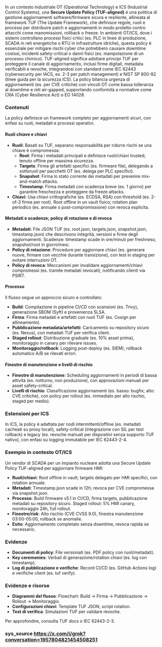 In un contesto industriale OT (Operational Technology) e ICS (Industrial Control Systems), una **Secure Update Policy (TUF-aligned)** è una politica di gestione aggiornamenti software/firmware sicura e resiliente, allineata al framework TUF (The Update Framework), che definisce regole, ruoli e processi per distribuire patch e aggiornamenti in modo protetto contro attacchi come manomissioni, rollback o freeze. In ambienti OT/ICS, dove i sistemi controllano processi fisici critici (es. PLC in linee di produzione, SCADA in reti energetiche o RTU in infrastrutture idriche), questa policy è essenziale per mitigare rischi cyber che potrebbero causare downtime costosi, incidenti safety-critical o danni fisici (es. manipolazione di un processo chimico). TUF-aligned significa adottare principi TUF per proteggere il canale di aggiornamento, inclusi firme digitali, metadata verificabili e revoche, integrandosi con standard come IEC 62443 (cybersecurity per IACS, es. 2-3 per patch management) e NIST SP 800-82 (linee guida per la sicurezza ICS). La policy bilancia urgenza di aggiornamenti (es. per CVE critiche) con vincoli OT come bassa tolleranza al downtime e reti air-gapped, supportando conformità a normative come CRA (Cyber Resilience Act) o EO 14028.

### Contenuti
La policy definisce un framework completo per aggiornamenti sicuri, con enfasi su ruoli, metadati e processi operativi.

#### Ruoli chiave e chiavi
- **Ruoli**: Basati su TUF, separano responsabilità per ridurre rischi se una chiave è compromessa:
  - **Root**: Firma i metadati principali e definisce ruoli/chiavi trusted; tenuto offline per massima sicurezza.
  - **Targets**: Firma gli artefatti specifici (es. firmware file), delegando a sottoruoli per pacchetti OT (es. delega per PLC specifici).
  - **Snapshot**: Firma lo stato corrente dei metadati per prevenire mix-and-match attacks.
  - **Timestamp**: Firma metadati con scadenza breve (es. 1 giorno) per garantire freschezza e proteggere da freeze attacks.
- **Chiavi**: Usa chiavi crittografiche (es. ECDSA, RSA) con threshold (es. 2-of-3 firme per root). Root offline in un vault fisico; rotation plan periodico (es. annuale o post-compromissione) con revoca esplicita.

#### Metadati e scadenze; policy di rotazione e di revoca
- **Metadati**: File JSON TUF (es. root.json, targets.json, snapshot.json, timestamp.json) che descrivono integrità, versioni e firme degli aggiornamenti. Scadenze: timestamp scade in ore/minuti per freshness; snapshot/root in giorni/mesi.
- **Policy di rotazione**: Procedure per aggiornare chiavi (es. generare nuove, firmare con vecchie durante transizione), con test in staging per evitare interruzioni OT.
- **Policy di revoca**: Meccanismi per invalidare aggiornamenti/chiavi compromessi (es. tramite metadati revocati), notificando clienti via PSIRT.

#### Processo
Il flusso segue un approccio sicuro e controllato:
- **Build**: Compilazione in pipeline CI/CD con scansioni (es. Trivy), generazione SBOM (Syft) e provenienza SLSA.
- **Firma**: Firma metadati e artefatti con ruoli TUF (es. Cosign per allineamento).
- **Pubblicazione metadata/artefatti**: Caricamento su repository sicuro (es. Nexus), con metadati TUF per verifica client.
- **Staged rollout**: Distribuzione graduale (es. 10% asset prima), monitoraggio in canary per rilevare issues.
- **Monitoraggio/rollback**: Logging post-deploy (es. SIEM), rollback automatico A/B se rilevati errori.

#### Finestre di manutenzione e livelli di rischio
- **Finestre di manutenzione**: Scheduling aggiornamenti in periodi di bassa attività (es. notturno, non produzione), con approvazioni manuali per asset safety-critical.
- **Livelli di rischio**: Classificazione aggiornamenti (es. basso: bugfix; alto: CVE critiche), con policy per rollout (es. immediato per alto rischio, staged per medio).

### Estensioni per ICS
In ICS, la policy è adattata per nodi intermittenti/offline (es. metadati cacheati su proxy locali), safety-critical (integrazione con SIL per test rollback) e legacy (es. revoche manuali per dispositivi senza supporto TUF nativo), con enfasi su logging immutabile per IEC 62443-2-4.

### Esempio in contesto OT/ICS
Un vendor di SCADA per un impianto nucleare adotta una Secure Update Policy TUF-aligned per aggiornare firmware HMI:
- **Ruoli/chiavi**: Root offline in vault; targets delegato per HMI specifici, con rotation annuale.
- **Metadati**: Timestamp.json scade in 12h; revoca per CVE compromessa via snapshot.json.
- **Processo**: Build firmware v5.1 in CI/CD, firma targets, pubblicazione metadati su repository sicuro. Staged rollout: 5% HMI canary, monitoraggio 24h, full rollout.
- **Finestre/risk**: Alto rischio (CVE CVSS 9.0), finestra manutenzione 03:00-05:00, rollback se anomalie.
- **Esito**: Aggiornamento completato senza downtime, revoca rapida se necessario.

### Evidenze
- **Documenti di policy**: File versionati (es. PDF policy con ruoli/metadati).
- **Key ceremonies**: Verbali di generazione/rotation chiavi (es. log con timestamp).
- **Log di pubblicazione e verifiche**: Record CI/CD (es. GitHub Actions log) e verifiche client (es. tuf verify).

### Evidenze e risorse
- **Diagrammi del flusso**: Flowchart: Build → Firma → Pubblicazione → Rollout → Monitoraggio.
- **Configurazioni chiavi**: Template TUF JSON, script rotation.
- **Test di verifica**: Simulazioni TUF per validare revoche.

Per approfondire, consulta TUF docs o IEC 62443-2-3.

### sys_source https://x.com/i/grok?conversation=1957804821454508251